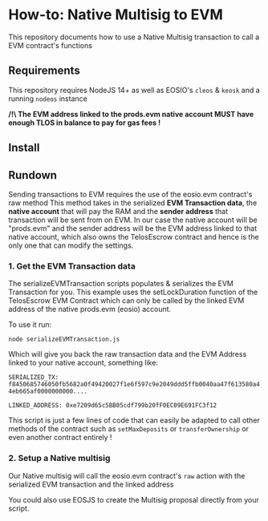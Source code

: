 # How-to: Native Multisig to EVM

This repository documents how to use a Native Multisig transaction to call a EVM contract's functions

## Requirements

This repository requires NodeJS 14+ as well as EOSIO's `cleos` & `keosk` and a running `nodeos` instance

**/!\ The EVM address linked to the prods.evm native account MUST have enough TLOS in balance to pay for gas fees !**

## Install


## Rundown

Sending transactions to EVM requires the use of the eosio.evm contract's raw method
This method takes in the serialized **EVM Transaction data**, the **native account** that will pay the RAM and the **sender address** that transaction will be sent from on EVM.
In our case the native account will be "prods.evm" and the sender address will be the EVM address linked to that native account, which also owns the TelosEscrow contract and hence is the only one that can modify the settings.

### 1. Get the EVM Transaction data

The serializeEVMTransaction scripts populates & serializes the EVM Transaction for you. This example uses the setLockDuration function of the TelosEscrow EVM Contract which can only be called by the linked EVM address of the native prods.evm (eosio) account.


To use it run:

`node serializeEVMTransaction.js`

Which will give you back the raw transaction data and the EVM Address linked to your native account, something like:

```SERIALIZED_TX: f8450685746050fb5682a0f49420027f1e6f597c9e2049ddd5ffb0040aa47f613580a44eb665af0000000000....```

```LINKED_ADDRESS: 0xe7209d65c5BB05cdf799b20fF0EC09E691FC3f12```

This script is just a few lines of code that can easily be adapted to call other methods of the contract such as `setMaxDeposits` or `transferOwnership` or even another contract entirely ! 

### 2. Setup a Native multisig

Our Native multisig will call the eosio.evm contract's `raw` action with the serialized EVM transaction and the linked address

You could also use EOSJS to create the Multisig proposal directly from your script.

